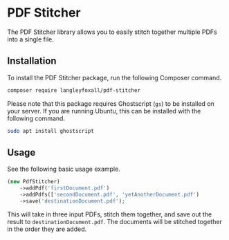 # PDF Stitcher

The PDF Stitcher library allows you to easily stitch together multiple PDFs into a single file.

## Installation

To install the PDF Stitcher package, run the following Composer command.

```bash
composer require langleyfoxall/pdf-stitcher
```

Please note that this package requires Ghostscript (`gs`) to be installed
on your server. If you are running Ubuntu, this can be installed with the
following command.

```bash
sudo apt install ghostscript
```

## Usage

See the following basic usage example.

```php
(new PdfStitcher)
    ->addPdf('firstDocument.pdf')
    ->addPdfs(['secondDocument.pdf', 'yetAnotherDocument.pdf')
    ->save('destinationDocument.pdf');
```

This will take in three input PDFs, stitch them together, and save out
the result to `destinationDocument.pdf`. The documents will be stitched
together in the order they are added.
